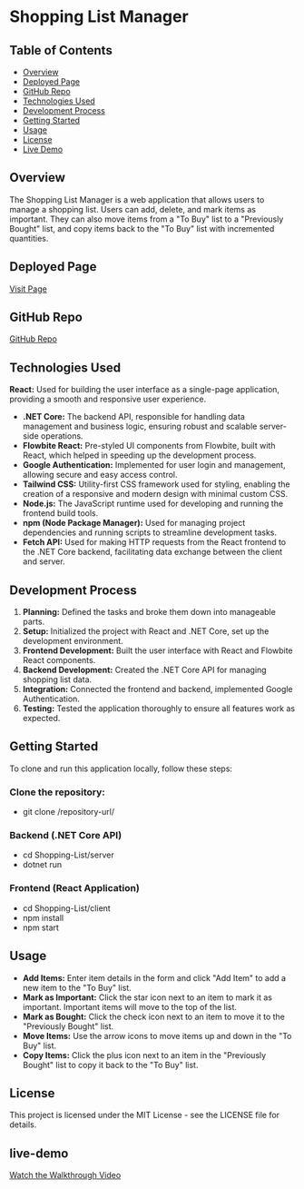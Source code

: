 # Shopping List Manager


## Table of Contents

- [Overview](#overview)
- [Deployed Page](#deployed-page)
- [GitHub Repo](#github-repo)
- [Technologies Used](#technologies-used)
- [Development Process](#development-process)
- [Getting Started](#getting-started)
- [Usage](#usage)
- [License](#license)
- [Live Demo](#live-demo)

## Overview

The Shopping List Manager is a web application that allows users to manage a shopping list. Users can add, delete, and mark items as important. They can also move items from a "To Buy" list to a "Previously Bought" list, and copy items back to the "To Buy" list with incremented quantities.

## Deployed Page

[Visit Page](https://groceryshopping-list.netlify.app/)

## GitHub Repo

[GitHub Repo](https://github.com/Aysegulozen/Shopping-List)

## Technologies Used

**React:** Used for building the user interface as a single-page application, providing a smooth and responsive user experience.
- **.NET Core:** The backend API, responsible for handling data management and business logic, ensuring robust and scalable server-side operations.
- **Flowbite React:** Pre-styled UI components from Flowbite, built with React, which helped in speeding up the development process.
- **Google Authentication:** Implemented for user login and management, allowing secure and easy access control.
- **Tailwind CSS:** Utility-first CSS framework used for styling, enabling the creation of a responsive and modern design with minimal custom CSS.
- **Node.js:** The JavaScript runtime used for developing and running the frontend build tools.
- **npm (Node Package Manager):** Used for managing project dependencies and running scripts to streamline development tasks.
- **Fetch API:** Used for making HTTP requests from the React frontend to the .NET Core backend, facilitating data exchange between the client and server.

## Development Process

1. **Planning:** Defined the tasks and broke them down into manageable parts.
2. **Setup:** Initialized the project with React and .NET Core, set up the development environment.
3. **Frontend Development:** Built the user interface with React and Flowbite React components.
4. **Backend Development:** Created the .NET Core API for managing shopping list data.
5. **Integration:** Connected the frontend and backend, implemented Google Authentication.
6. **Testing:** Tested the application thoroughly to ensure all features work as expected.

## Getting Started

To clone and run this application locally, follow these steps:
### Clone the repository:
   - git clone /repository-url/
### Backend (.NET Core API)
 
   - cd Shopping-List/server
   - dotnet run
### Frontend (React Application)
   - cd Shopping-List/client
   - npm install
   - npm start

## Usage

- **Add Items:** Enter item details in the form and click "Add Item" to add a new item to the "To Buy" list.
- **Mark as Important:** Click the star icon next to an item to mark it as important. Important items will move to the top of the list.
- **Mark as Bought:** Click the check icon next to an item to move it to the "Previously Bought" list.
- **Move Items:** Use the arrow icons to move items up and down in the "To Buy" list.
- **Copy Items:** Click the plus icon next to an item in the "Previously Bought" list to copy it back to the "To Buy" list.

## License

This project is licensed under the MIT License - see the LICENSE file for details.

## live-demo
[Watch the Walkthrough Video](https://drive.google.com/file/d/1Jm2PpsdUsENU3zNaTgdcfKPZ3s8d3HRH/view?usp=sharing)







